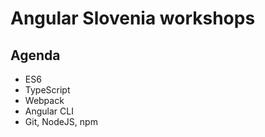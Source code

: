 # Angular Slovenia workshops

## Agenda

* ES6
* TypeScript
* Webpack
* Angular CLI
* Git, NodeJS, npm
